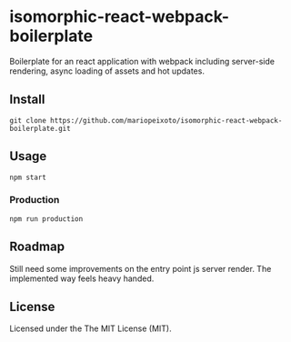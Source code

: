 # isomorphic-react-webpack-boilerplate

Boilerplate for an react application with webpack including server-side rendering, async loading of assets and hot updates.

## Install

```
git clone https://github.com/mariopeixoto/isomorphic-react-webpack-boilerplate.git
```

## Usage

```
npm start
```

### Production

```
npm run production
```

## Roadmap

Still need some improvements on the entry point js server render. The implemented way feels heavy handed.

## License

Licensed under the The MIT License (MIT).
